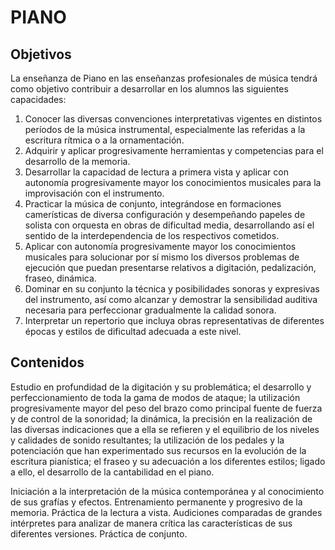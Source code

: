 # **PIANO**

## **Objetivos**

La enseñanza de Piano en las enseñanzas profesionales de música tendrá como objetivo contribuir a desarrollar en los alumnos las siguientes capacidades:

1) Conocer las diversas convenciones interpretativas vigentes en distintos períodos de la música instrumental, especialmente las referidas a la escritura rítmica o a la ornamentación.  
2) Adquirir y aplicar progresivamente herramientas y competencias para el desarrollo de la memoria.  
3) Desarrollar la capacidad de lectura a primera vista y aplicar con autonomía progresivamente mayor los conocimientos musicales para la improvisación con el instrumento.  
4) Practicar la música de conjunto, integrándose en formaciones camerísticas de diversa configuración y desempeñando papeles de solista con orquesta en obras de dificultad media, desarrollando así el sentido de la interdependencia de los respectivos cometidos.  
5) Aplicar con autonomía progresivamente mayor los conocimientos musicales para solucionar por sí mismo los diversos problemas de ejecución que puedan presentarse relativos a digitación, pedalización, fraseo, dinámica.  
6) Dominar en su conjunto la técnica y posibilidades sonoras y expresivas del instrumento, así como alcanzar y demostrar la sensibilidad auditiva necesaria para perfeccionar gradualmente la calidad sonora.  
7) Interpretar un repertorio que incluya obras representativas de diferentes épocas y estilos de dificultad adecuada a este nivel.

## **Contenidos**

Estudio en profundidad de la digitación y su problemática; el desarrollo y perfeccionamiento de toda la gama de modos de ataque; la utilización progresivamente mayor del peso del brazo como principal fuente de fuerza y de control de la sonoridad; la dinámica, la precisión en la realización de las diversas indicaciones que a ella se refieren y el equilibrio de los niveles y calidades de sonido resultantes; la utilización de los pedales y la potenciación que han experimentado sus recursos en la evolución de la escritura pianística; el fraseo y su adecuación a los diferentes estilos; ligado a ello, el desarrollo de la cantabilidad en el piano.

Iniciación a la interpretación de la música contemporánea y al conocimiento de sus grafías y efectos. Entrenamiento permanente y progresivo de la memoria. Práctica de la lectura a vista. Audiciones comparadas de grandes intérpretes para analizar de manera crítica las características de sus diferentes versiones. Práctica de conjunto.